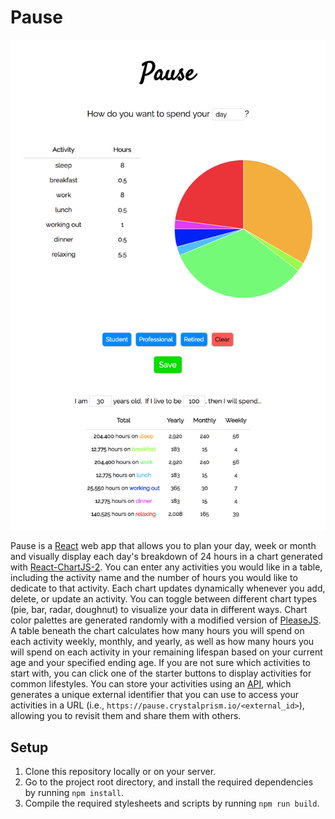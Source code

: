 # Pause
![Pause](pause.png)

Pause is a [React](https://reactjs.org/) web app that allows you to plan your day, week or month and visually display each day's breakdown of 24 hours in a chart generated with [React-ChartJS-2](http://jerairrest.github.io/react-chartjs-2/). You can enter any activities you would like in a table, including the activity name and the number of hours you would like to dedicate to that activity. Each chart updates dynamically whenever you add, delete, or update an activity. You can toggle between different chart types (pie, bar, radar, doughnut) to visualize your data in different ways. Chart color palettes are generated randomly with a modified version of [PleaseJS](https://github.com/Fooidge/PleaseJS). A table beneath the chart calculates how many hours you will spend on each activity weekly, monthly, and yearly, as well as how many hours you will spend on each activity in your remaining lifespan based on your current age and your specified ending age. If you are not sure which activities to start with, you can click one of the starter buttons to display activities for common lifestyles. You can store your activities using an [API](https://github.com/estherh5/pause_api), which generates a unique external identifier that you can use to access your activities in a URL (i.e., `https://pause.crystalprism.io/<external_id>`), allowing you to revisit them and share them with others.

## Setup
1. Clone this repository locally or on your server.
2. Go to the project root directory, and install the required dependencies by running `npm install`.
3. Compile the required stylesheets and scripts by running `npm run build`.
